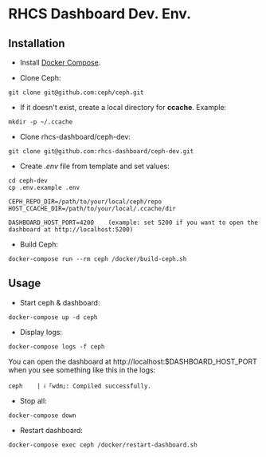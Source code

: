 # RHCS Dashboard Dev. Env.

## Installation

* Install [Docker Compose](https://docs.docker.com/compose/install/).

* Clone Ceph:
```
git clone git@github.com:ceph/ceph.git
```

* If it doesn't exist, create a local directory for **ccache**. Example:
```
mkdir -p ~/.ccache
```

* Clone rhcs-dashboard/ceph-dev:
```
git clone git@github.com:rhcs-dashboard/ceph-dev.git
```

* Create *.env* file from template and set values:
```
cd ceph-dev
cp .env.example .env

CEPH_REPO_DIR=/path/to/your/local/ceph/repo
HOST_CCACHE_DIR=/path/to/your/local/.ccache/dir

DASHBOARD_HOST_PORT=4200    (example: set 5200 if you want to open the dashboard at http://localhost:5200)
```

* Build Ceph:
```
docker-compose run --rm ceph /docker/build-ceph.sh
```

## Usage

* Start ceph & dashboard:
```
docker-compose up -d ceph
```

* Display logs:
```
docker-compose logs -f ceph
```

You can open the dashboard at http://localhost:$DASHBOARD_HOST_PORT when you see something like this in the logs:
```
ceph    | ℹ ｢wdm｣: Compiled successfully.
```

* Stop all:
```
docker-compose down
```

* Restart dashboard:
```
docker-compose exec ceph /docker/restart-dashboard.sh
```
